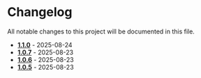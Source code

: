 # Changelog

All notable changes to this project will be documented in this file.

* [**1.1.0**](./changelogs/details/1.1.0.md) - 2025-08-24
* [**1.0.7**](./changelogs/details/1.0.7.md) - 2025-08-23
* [**1.0.6**](./changelogs/details/1.0.6.md) - 2025-08-23
* [**1.0.5**](./changelogs/details/1.0.5.md) - 2025-08-23
